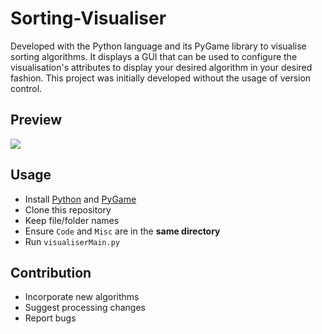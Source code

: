 # Sorting-Visualiser ##
Developed with the Python language and its PyGame library to visualise sorting algorithms. It displays a GUI that can be used to configure the visualisation's attributes to display your desired algorithm in your desired fashion. This project was initially developed without the usage of version control.

## Preview ##
![](Misc/visPreview.png)

## Usage ##
* Install [Python](https://www.python.org/downloads/) and [PyGame](https://www.pygame.org/news)
* Clone this repository
* Keep file/folder names
* Ensure `Code` and `Misc` are in the **same directory**
* Run `visualiserMain.py`

## Contribution ##
* Incorporate new algorithms 
* Suggest processing changes
* Report bugs
